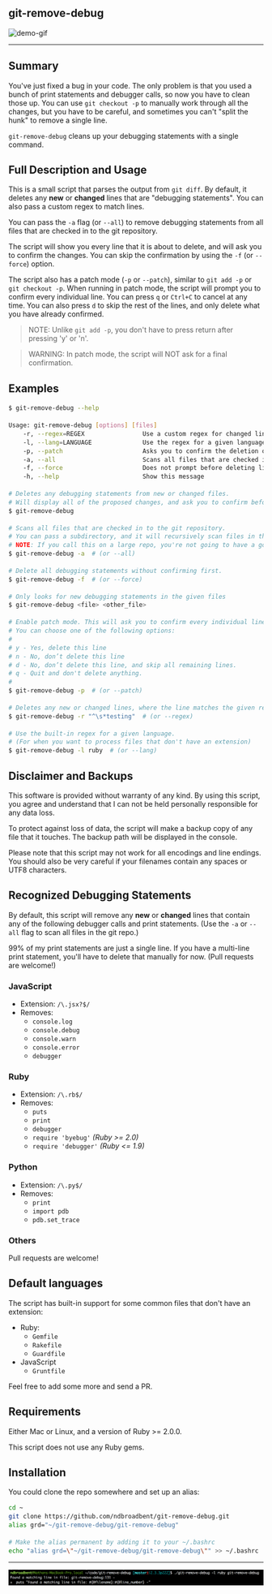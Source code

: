 ## git-remove-debug

![demo-gif](https://cloud.githubusercontent.com/assets/139536/25284863/916d0780-26e2-11e7-8669-c1c1f49b7d5c.gif)

-----------------------------------

## Summary

You've just fixed a bug in your code. The only problem is that you used a bunch of print statements and debugger calls, so now you have to clean those up. You can use `git checkout -p` to manually work through all the changes, but you have to be careful, and sometimes you can't "split the hunk" to remove a single line.

`git-remove-debug` cleans up your debugging statements with a single command.


## Full Description and Usage

This is a small script that parses the output from `git diff`. By default, it deletes any **new** or **changed** lines that are "debugging statements". You can also pass a custom regex to match lines.

You can pass the `-a` flag (or `--all`) to remove debugging statements from all files that are checked in to the git repository.

The script will show you every line that it is about to delete, and will ask you to confirm the changes. You can skip the confirmation by using the `-f` (or `--force`) option.

The script also has a patch mode (`-p` or `--patch`), similar to `git add -p` or `git checkout -p`. When running in patch mode, the script will prompt you to confirm every individual line. You can press `q` or `Ctrl+C` to cancel at any time. You can also press `d` to skip the rest of the lines, and only delete what you have already confirmed.

> NOTE: Unlike `git add -p`, you don't have to press return after pressing 'y' or 'n'.

> WARNING: In patch mode, the script will NOT ask for a final confirmation.


## Examples

```bash
$ git-remove-debug --help

Usage: git-remove-debug [options] [files]
    -r, --regex=REGEX                Use a custom regex for changed lines
    -l, --lang=LANGUAGE              Use the regex for a given language
    -p, --patch                      Asks you to confirm the deletion of each matching line
    -a, --all                        Scans all files that are checked in to the git repository
    -f, --force                      Does not prompt before deleting lines
    -h, --help                       Show this message

# Deletes any debugging statements from new or changed files.
# Will display all of the proposed changes, and ask you to confirm before deleting.
$ git-remove-debug

# Scans all files that are checked in to the git repository.
# You can pass a subdirectory, and it will recursively scan files in that directory.
# NOTE: If you call this on a large repo, you're not going to have a good time.
$ git-remove-debug -a  # (or --all)

# Delete all debugging statements without confirming first.
$ git-remove-debug -f  # (or --force)

# Only looks for new debugging statements in the given files
$ git-remove-debug <file> <other_file>

# Enable patch mode. This will ask you to confirm every individual line.
# You can choose one of the following options:
#
# y - Yes, delete this line
# n - No, don’t delete this line
# d - No, don’t delete this line, and skip all remaining lines.
# q - Quit and don't delete anything.
#
$ git-remove-debug -p  # (or --patch)

# Deletes any new or changed lines, where the line matches the given regex
$ git-remove-debug -r "^\s*testing"  # (or --regex)

# Use the built-in regex for a given language.
# (For when you want to process files that don't have an extension)
$ git-remove-debug -l ruby  # (or --lang)
```

## Disclaimer and Backups

This software is provided without warranty of any kind. By using this script, you agree and understand that I can not be held personally responsible for any data loss.

To protect against loss of data, the script will make a backup copy of any file that it touches. The backup path will be displayed in the console.

Please note that this script may not work for all encodings and line endings. You should also be very careful if your filenames contain any spaces or UTF8 characters.


## Recognized Debugging Statements

By default, this script will remove any **new** or **changed** lines that contain any of the following debugger calls and print statements. (Use the `-a` or `--all` flag to scan all files in the git repo.)

99% of my print statements are just a single line. If you have a multi-line print statement, you'll have to delete that manually for now. (Pull requests are welcome!)


### JavaScript

* Extension: `/\.jsx?$/`
* Removes:
  * `console.log`
  * `console.debug`
  * `console.warn`
  * `console.error`
  * `debugger`

### Ruby

* Extension: `/\.rb$/`
* Removes:
  * `puts`
  * `print`
  * `debugger`
  * `require 'byebug'`    *(Ruby >= 2.0)*
  * `require 'debugger'`  *(Ruby <= 1.9)*

### Python

* Extension: `/\.py$/`
* Removes:
  * `print`
  * `import pdb`
  * `pdb.set_trace`

### Others

Pull requests are welcome!


## Default languages

The script has built-in support for some common files that don't have an extension:

* Ruby:
  * `Gemfile`
  * `Rakefile`
  * `Guardfile`
* JavaScript
  * `Gruntfile`

Feel free to add some more and send a PR.


## Requirements

Either Mac or Linux, and a version of Ruby >= 2.0.0.

This script does not use any Ruby gems.


## Installation

You could clone the repo somewhere and set up an alias:

```bash
cd ~
git clone https://github.com/ndbroadbent/git-remove-debug.git
alias grd="~/git-remove-debug/git-remove-debug"

# Make the alias permanent by adding it to your ~/.bashrc
echo "alias grd=\"~/git-remove-debug/git-remove-debug\"" >> ~/.bashrc
```


---------------------------------------------------

![Debug-ception](debug-ception.png)
